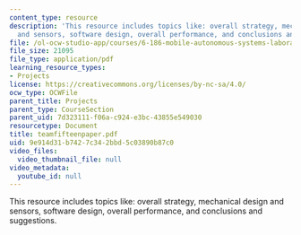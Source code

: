 ```yaml
---
content_type: resource
description: 'This resource includes topics like: overall strategy, mechanical design
  and sensors, software design, overall performance, and conclusions and suggestions.'
file: /ol-ocw-studio-app/courses/6-186-mobile-autonomous-systems-laboratory-january-iap-2005/9e914d31b7427c342bbd5c03890b87c0_teamfifteenpaper.pdf
file_size: 21095
file_type: application/pdf
learning_resource_types:
- Projects
license: https://creativecommons.org/licenses/by-nc-sa/4.0/
ocw_type: OCWFile
parent_title: Projects
parent_type: CourseSection
parent_uid: 7d323111-f06a-c924-e3bc-43855e549030
resourcetype: Document
title: teamfifteenpaper.pdf
uid: 9e914d31-b742-7c34-2bbd-5c03890b87c0
video_files:
  video_thumbnail_file: null
video_metadata:
  youtube_id: null
---
```

This resource includes topics like: overall strategy, mechanical design and sensors, software design, overall performance, and conclusions and suggestions.